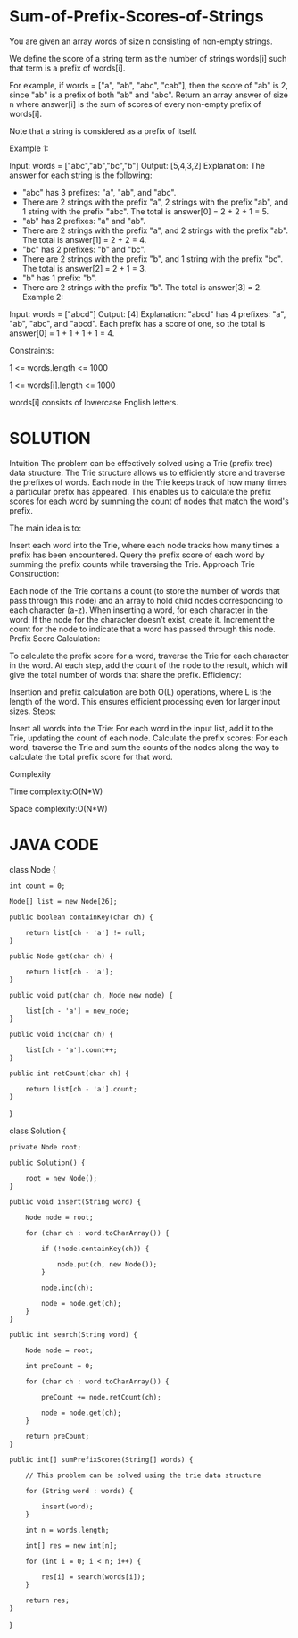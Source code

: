 # Sum-of-Prefix-Scores-of-Strings

You are given an array words of size n consisting of non-empty strings.

We define the score of a string term as the number of strings words[i] such that term is a prefix of words[i].

For example, if words = ["a", "ab", "abc", "cab"], then the score of "ab" is 2, since "ab" is a prefix of both "ab" and "abc".
Return an array answer of size n where answer[i] is the sum of scores of every non-empty prefix of words[i].

Note that a string is considered as a prefix of itself.

 

Example 1:

Input: words = ["abc","ab","bc","b"]
Output: [5,4,3,2]
Explanation: The answer for each string is the following:
- "abc" has 3 prefixes: "a", "ab", and "abc".
- There are 2 strings with the prefix "a", 2 strings with the prefix "ab", and 1 string with the prefix "abc".
The total is answer[0] = 2 + 2 + 1 = 5.
- "ab" has 2 prefixes: "a" and "ab".
- There are 2 strings with the prefix "a", and 2 strings with the prefix "ab".
The total is answer[1] = 2 + 2 = 4.
- "bc" has 2 prefixes: "b" and "bc".
- There are 2 strings with the prefix "b", and 1 string with the prefix "bc".
The total is answer[2] = 2 + 1 = 3.
- "b" has 1 prefix: "b".
- There are 2 strings with the prefix "b".
The total is answer[3] = 2.
Example 2:

Input: words = ["abcd"]
Output: [4]
Explanation:
"abcd" has 4 prefixes: "a", "ab", "abc", and "abcd".
Each prefix has a score of one, so the total is answer[0] = 1 + 1 + 1 + 1 = 4.
 

Constraints:

1 <= words.length <= 1000

1 <= words[i].length <= 1000

words[i] consists of lowercase English letters.

# SOLUTION 

Intuition
The problem can be effectively solved using a Trie (prefix tree) data structure. The Trie structure allows us to efficiently store and traverse the prefixes of words. Each node in the Trie keeps track of how many times a particular prefix has appeared. This enables us to calculate the prefix scores for each word by summing the count of nodes that match the word's prefix.

The main idea is to:

Insert each word into the Trie, where each node tracks how many times a prefix has been encountered.
Query the prefix score of each word by summing the prefix counts while traversing the Trie.
Approach
Trie Construction:

Each node of the Trie contains a count (to store the number of words that pass through this node) and an array to hold child nodes corresponding to each character (a-z).
When inserting a word, for each character in the word:
If the node for the character doesn’t exist, create it.
Increment the count for the node to indicate that a word has passed through this node.
Prefix Score Calculation:

To calculate the prefix score for a word, traverse the Trie for each character in the word.
At each step, add the count of the node to the result, which will give the total number of words that share the prefix.
Efficiency:

Insertion and prefix calculation are both O(L) operations, where L is the length of the word. This ensures efficient processing even for larger input sizes.
Steps:

Insert all words into the Trie:
For each word in the input list, add it to the Trie, updating the count of each node.
Calculate the prefix scores:
For each word, traverse the Trie and sum the counts of the nodes along the way to calculate the total prefix score for that word.

Complexity

Time complexity:O(N*W)

Space complexity:O(N*W)

# JAVA CODE 

class Node {

    int count = 0;
    
    Node[] list = new Node[26];

    public boolean containKey(char ch) {
    
        return list[ch - 'a'] != null;
    }

    public Node get(char ch) {
    
        return list[ch - 'a'];
    }

    public void put(char ch, Node new_node) {
    
        list[ch - 'a'] = new_node;
    }

    public void inc(char ch) {
    
        list[ch - 'a'].count++;
    }

    public int retCount(char ch) {
    
        return list[ch - 'a'].count;
    }
}

class Solution {

    private Node root;

    public Solution() {
    
        root = new Node();
    }

    public void insert(String word) {
    
        Node node = root;
        
        for (char ch : word.toCharArray()) {
        
            if (!node.containKey(ch)) {
            
                node.put(ch, new Node());
            }
            
            node.inc(ch);
            
            node = node.get(ch);
        }
    }

    public int search(String word) {
    
        Node node = root;
        
        int preCount = 0;
        
        for (char ch : word.toCharArray()) {
        
            preCount += node.retCount(ch);
            
            node = node.get(ch);
        }
        
        return preCount;
    }

    public int[] sumPrefixScores(String[] words) {
    
        // This problem can be solved using the trie data structure
        
        for (String word : words) {
        
            insert(word);
        }
        
        int n = words.length;
        
        int[] res = new int[n];
        
        for (int i = 0; i < n; i++) {
        
            res[i] = search(words[i]);
        }
        
        return res;
    }
}
